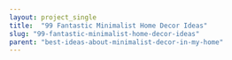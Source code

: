 ```yaml
---
layout: project_single
title:  "99 Fantastic Minimalist Home Decor Ideas"
slug: "99-fantastic-minimalist-home-decor-ideas"
parent: "best-ideas-about-minimalist-decor-in-my-home"
---
```

 